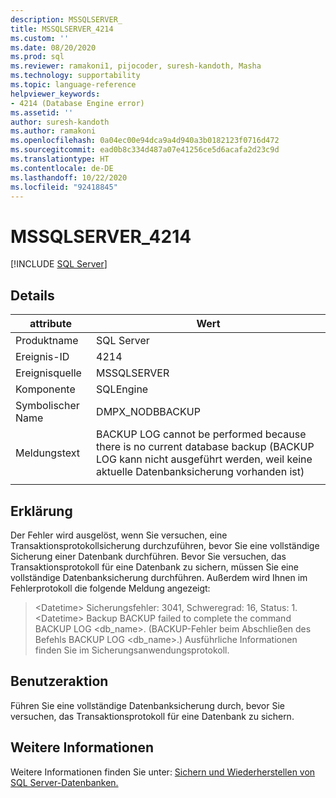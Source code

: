 ```yaml
---
description: MSSQLSERVER_
title: MSSQLSERVER_4214
ms.custom: ''
ms.date: 08/20/2020
ms.prod: sql
ms.reviewer: ramakoni1, pijocoder, suresh-kandoth, Masha
ms.technology: supportability
ms.topic: language-reference
helpviewer_keywords:
- 4214 (Database Engine error)
ms.assetid: ''
author: suresh-kandoth
ms.author: ramakoni
ms.openlocfilehash: 0a04ec00e94dca9a4d940a3b0182123f0716d472
ms.sourcegitcommit: ead0b8c334d487a07e41256ce5d6acafa2d23c9d
ms.translationtype: HT
ms.contentlocale: de-DE
ms.lasthandoff: 10/22/2020
ms.locfileid: "92418845"
---
```

# <a name="mssqlserver_4214"></a>MSSQLSERVER_4214
 [!INCLUDE [SQL Server](../../includes/applies-to-version/sqlserver.md)]

## <a name="details"></a>Details

|attribute|Wert|
|---|---|
|Produktname|SQL Server|
|Ereignis-ID|4214|
|Ereignisquelle|MSSQLSERVER|
|Komponente|SQLEngine|
|Symbolischer Name|DMPX_NODBBACKUP|
|Meldungstext|BACKUP LOG cannot be performed because there is no current database backup (BACKUP LOG kann nicht ausgeführt werden, weil keine aktuelle Datenbanksicherung vorhanden ist)|
||

## <a name="explanation"></a>Erklärung

Der Fehler wird ausgelöst, wenn Sie versuchen, eine Transaktionsprotokollsicherung durchzuführen, bevor Sie eine vollständige Sicherung einer Datenbank durchführen. Bevor Sie versuchen, das Transaktionsprotokoll für eine Datenbank zu sichern, müssen Sie eine vollständige Datenbanksicherung durchführen. Außerdem wird Ihnen im Fehlerprotokoll die folgende Meldung angezeigt:

> \<Datetime> Sicherungsfehler: 3041, Schweregrad: 16, Status: 1.  
\<Datetime>  Backup     BACKUP failed to complete the command BACKUP LOG \<db_name>. (BACKUP-Fehler beim Abschließen des Befehls BACKUP LOG \<db_name>.) Ausführliche Informationen finden Sie im Sicherungsanwendungsprotokoll.

## <a name="user-action"></a>Benutzeraktion

Führen Sie eine vollständige Datenbanksicherung durch, bevor Sie versuchen, das Transaktionsprotokoll für eine Datenbank zu sichern.

## <a name="more-information"></a>Weitere Informationen

Weitere Informationen finden Sie unter: [Sichern und Wiederherstellen von SQL Server-Datenbanken.](/sql/relational-databases/backup-restore/back-up-and-restore-of-sql-server-databases)